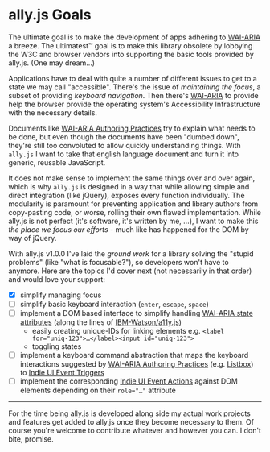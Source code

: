 
# ally.js Goals

The ultimate goal is to make the development of apps adhering to [WAI-ARIA](http://www.w3.org/TR/wai-aria/) a breeze. The ultimatest™ goal is to make this library obsolete by lobbying the W3C and browser vendors into supporting the basic tools provided by ally.js. (One may dream…)

Applications have to deal with quite a number of different issues to get to a state we may call "accessible". There's the issue of *maintaining the focus*, a subset of providing *keyboard navigation*. Then there's [WAI-ARIA](http://www.w3.org/TR/wai-aria/) to provide help the browser provide the operating system's Accessibility Infrastructure with the necessary details.

Documents like [WAI-ARIA Authoring Practices](http://www.w3.org/WAI/PF/aria-practices/) try to explain what needs to be done, but even though the documents have been "dumbed down", they're still too convoluted to allow quickly understanding things. With `ally.js` I want to take that english language document and turn it into generic, reusable JavaScript.

It does not make sense to implement the same things over and over again, which is why `ally.js` is designed in a way that while allowing simple and direct integration (like jQuery), exposes every function individually. The modularity is paramount for preventing application and library authors from copy-pasting code, or worse, rolling their own flawed implementation. While ally.js is not perfect (it's software, it's written by me, …), I want to make this *the place we focus our efforts* - much like has happened for the DOM by way of jQuery.

With ally.js v1.0.0 I've laid the *ground work* for a library solving the "stupid problems" (like "what is focusable?"), so developers won't have to anymore. Here are the topics I'd cover next (not necessarily in that order) and would love your support:

* [x] simplify managing focus
* [ ] simplify basic keyboard interaction (`enter`, `escape`, `space`) 
* [ ] implement a DOM based interface to simplify handling [WAI-ARIA state attributes](http://www.w3.org/TR/wai-aria/states_and_properties) (along the lines of [IBM-Watson/a11y.js](https://github.com/IBM-Watson/a11y.js))
  * easily creating unique-IDs for linking elements e.g. `<label for="uniq-123">…</label><input id="uniq-123">`
  * toggling states
* [ ] implement a keyboard command abstraction that maps the keyboard interactions suggested by [WAI-ARIA Authoring Practices](http://www.w3.org/WAI/PF/aria-practices/) (e.g. [Listbox](http://www.w3.org/WAI/PF/aria-practices/#Listbox)) to [Indie UI Event Triggers](https://w3c.github.io/indie-ui/indie-ui-events.html#triggers)
* [ ] implement the corresponding [Indie UI Event Actions](https://w3c.github.io/indie-ui/indie-ui-events.html#actions) against DOM elements depending on their `role="…"` attribute

---

For the time being ally.js is developed along side my actual work projects and features get added to ally.js once they become necessary to them. Of course you're welcome to contribute whatever and however you can. I don't bite, promise.

